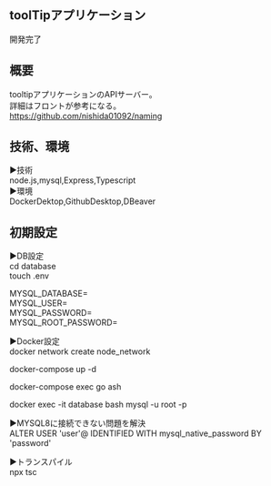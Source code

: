 ## toolTipアプリケーション
開発完了
## 概要
tooltipアプリケーションのAPIサーバー。<br>
詳細はフロントが参考になる。<br>
https://github.com/nishida01092/naming
## 技術、環境
▶︎技術<br>
node.js,mysql,Express,Typescript<br>
▶︎環境<br>
DockerDektop,GithubDesktop,DBeaver<br>

## 初期設定
<!-- envファイルの作成 -->
▶︎DB設定<br>
cd database<br>
touch .env
<!-- envファイルにログイン情報を記載 -->
MYSQL_DATABASE=<br>
MYSQL_USER=<br>
MYSQL_PASSWORD=<br>
MYSQL_ROOT_PASSWORD=<br>

<!-- ネットワークの作成 -->
▶︎Docker設定<br>
docker network create node_network
<!-- コンテナの起動 -->
docker-compose up -d
<!-- コンテナに入る -->
docker-compose exec go ash
<!-- MYSQLにrootで入る -->
docker exec -it database bash
mysql -u root -p
<!-- MYSQL8に接続できない問題を解決 -->
▶︎MYSQL8に接続できない問題を解決<br>
ALTER USER 'user'@ IDENTIFIED WITH mysql_native_password BY 'password'
<!-- backend/src/config/config.tsを書き換える -->
<!-- typescriptのトランスパイルコマンド -->
▶︎トランスパイル<br>
npx tsc


<!-- mysql -u(database_name) -p(MYSQL_USER) (MYSQL_USER) -->
